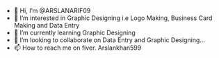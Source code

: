 - 👋 Hi, I’m @ARSLANARIF09
- 👀 I’m interested in Graphic Designing i.e Logo Making, Business Card Making and Data Entry
- 🌱 I’m currently learning Graphic Designing
- 💞️ I’m looking to collaborate on Data Entry and Graphic Designing...
- 📫 How to reach me on fiver.  Arslankhan599

<!---
ARSLANARIF09/ARSLANARIF09 is a ✨ special ✨ repository because its `README.md` (this file) appears on your GitHub profile.
You can click the Preview link to take a look at your changes.
--->
